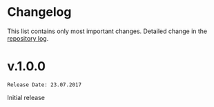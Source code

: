 # Changelog
This list contains only most important changes. Detailed change in the [repository log](https://github.com/mobicms/mobicms-error-handler/commits/).

# v.1.0.0  
`Release Date: 23.07.2017`

Initial release
